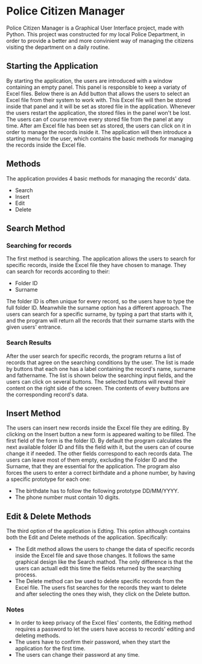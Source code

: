# Police Citizen Manager
Police Citizen Manager is a Graphical User Interface project, made with Python. This project was constructed for my local Police Department, in order to provide a better and more convinient way of managing the citizens visiting the department on a daily routine.

## Starting the Application
By starting the application, the users are introduced with a window containing an empty panel. This panel is responsible to keep a variaty of Excel files. Below there is an Add button that allows the users to select an Excel file from their system to work with. This Excel file will then be stored inside that panel and it will be set as stored file in the application. Whenever the users restart the application, the stored files in the panel won't be lost. The users can of course remove every stored file from the panel at any time. After am Excel file has been set as stored, the users can click on it in order to manage the records inside it. The application will then introduce a starting menu for the user, which contains the basic methods for managing the records inside the Excel file.

## Methods
The application provides 4 basic methods for managing the records' data.
- Search
- Insert
- Edit
- Delete

## Search Method
### Searching for records
The first method is searching. The application allows the users to search for specific records, inside the Excel file they have chosen to manage. They can search for records according to their:
- Folder ID
- Surname
  
The folder ID is often unique for every record, so the users have to type the full folder ID. Meanwhile the surname option has a different approach. The users can search for a specific surname, by typing a part that starts with it, and the program will return all the records that their surname starts with the given users' entrance.

### Search Results
After the user search for specific records, the program returns a list of records that agree on the searching conditions by the user. The list is made by buttons that each one has a label containing the record's name, surname and fathername. The list is shown below the searching input fields, and the users can click on several buttons. The selected buttons will reveal their content on the right side of the screen. The contents of every buttons are the corresponding record's data.

## Insert Method
The users can insert new records inside the Excel file they are editing. By clicking on the Insert button a new form is appeared waiting to be filled. The first field of the form is the folder ID. By default the program calculates the next available folder ID and fills the field with it, but the users can of course change it if needed. The other fields correspond to each records data. The users can leave most of them empty, excluding the Folder ID and the Surname, that they are essential for the application. The program also forces the users to enter a correct birthdate and a phone number, by having a specific prototype for each one:
- The birthdate has to follow the following prototype DD/MM/YYYY.
- The phone number must contain 10 digits.

## Edit & Delete Methods
The third option of the application is Edting. This option although contains both the Edit and Delete methods of the application. Specifically:
- The Edit method allows the users to change the data of specific records inside the Excel file and save those changes. It follows the same graphical design like the Search mathod. The only difference is that the users can actuall edit this time the fields returned by the searching process.
- The Delete method can bw used to delete specific records from the Excel file. The users fist searches for the records they want to delete and after selecting the ones they wish, they click on the Delete button.

### Notes
- In order to keep privacy of the Excel files' contents, the Editing method requires a password to let the users have access to records' editing and deleting methods.
- The users have to confirm their password, when they start the application for the first time.
- The users can change their password at any time.
